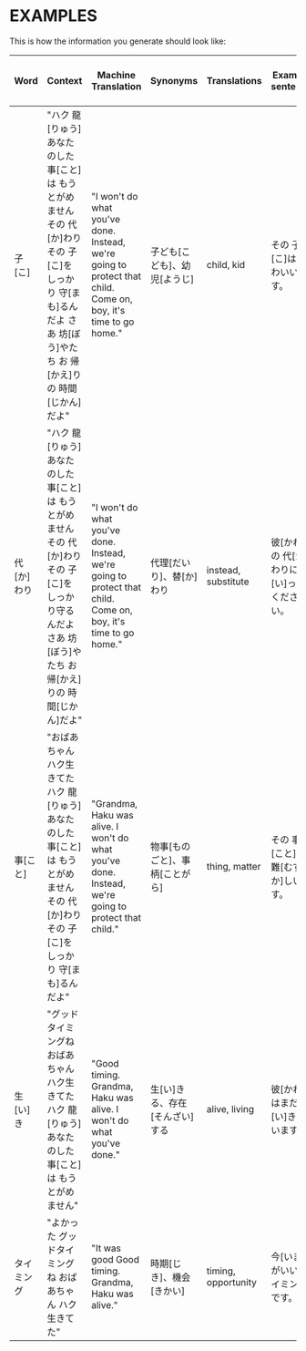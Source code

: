# EXAMPLES

This is how the information you generate should look like:

| Word       | Context                                                                                                                                                                 | Machine Translation                                                                                            | Synonyms                       | Translations        | Example sentence                             | Example sentence translation (German) | Explanation                                        |           Grammar explanation           | Additional Notes for chatGPT                                                                      |
| ---------- | ----------------------------------------------------------------------------------------------------------------------------------------------------------------------- | -------------------------------------------------------------------------------------------------------------- | ------------------------------ | ------------------- | -------------------------------------------- | ------------------------------------- | -------------------------------------------------- | :-------------------------------------: | ------------------------------------------------------------------------------------------------- |
| 子[こ]     | "ハク 龍[りゅう] あなたのした 事[こと]は もうとがめません その 代[か]わり その 子[こ]を しっかり 守[まも]るんだよ さあ 坊[ぼう]やたち お 帰[かえ]りの 時間[じかん]だよ" | "I won't do what you've done. Instead, we're going to protect that child. Come on, boy, it's time to go home." | 子ども[こども]、幼児[ようじ]   | child, kid          | その 子[こ]はかわいいです。                  | Das Kind ist süß.                   | child                                              |  子[こ] means "child." Used as a noun.  | child is a simple word, don't make it complicated. Just give me the translation as 'Explanation'. |
| 代[か]わり | "ハク 龍[りゅう] あなたのした 事[こと]は もうとがめません その 代[か]わり その 子[こ]を しっかり守るんだよ さあ 坊[ぼう]やたち お 帰[かえ]りの 時間[じかん]だよ"        | "I won't do what you've done. Instead, we're going to protect that child. Come on, boy, it's time to go home." | 代理[だいり]、替[か]わり       | instead, substitute | 彼[かれ]の 代[か]わりに 行[い]ってください。 | Gehen Sie bitte an seiner Stelle.     | instead, 'instead of doing ...'                    | 代わり means "instead." Used as a noun. |                                                                                                   |
| 事[こと]   | "おばあちゃん ハク生きてた ハク 龍[りゅう] あなたのした 事[こと]は もうとがめません その 代[か]わり その 子[こ]を しっかり 守[まも]るんだよ"                            | "Grandma, Haku was alive. I won't do what you've done. Instead, we're going to protect that child."            | 物事[ものごと]、事柄[ことがら] | thing, matter       | その 事[こと]は 難[むずか]しいです。         | Diese Sache ist schwierig.            | action, deed, 'your deeds'                         |   事 means "thing" or "matter." Noun.   | '事' is a simple word, don't make it complicated. Just give me the translation as 'Explanation'.  |
| 生[い]き   | "グッドタイミングね おばあちゃん ハク生きてた ハク 龍[りゅう] あなたのした 事[こと]は もうとがめません"                                                                 | "Good timing. Grandma, Haku was alive. I won't do what you've done."                                           | 生[い]きる、存在[そんざい]する | alive, living       | 彼[かれ]はまだ 生[い]きています。            | Er lebt noch.                         | 生きる: to live, u-verb, 生きて(い)た = was living |      生きる means "to live." Verb.      | This is a verb                                                                                    |
| タイミング | "よかった グッドタイミングね おばあちゃん ハク生きてた"                                                                                                                 | "It was good Good timing. Grandma, Haku was alive."                                                            | 時期[じき]、機会[きかい]       | timing, opportunity | 今[いま]がいい タイミングです。              | Jetzt ist ein guter Zeitpunkt.        | 'Timing', English loanword                         |    タイミング means "timing." Noun.    | Just give me the translation for the katakana, as this is a woard every english speaker knows     |
